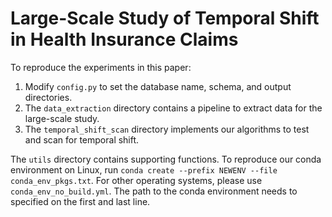 # Large-Scale Study of Temporal Shift in Health Insurance Claims

To reproduce the experiments in this paper:
1. Modify `config.py` to set the database name, schema, and output directories.
2. The `data_extraction` directory contains a pipeline to extract data for the large-scale study.
3. The `temporal_shift_scan` directory implements our algorithms to test and scan for temporal shift.

The `utils` directory contains supporting functions. To reproduce our conda environment on Linux, run `conda create --prefix NEWENV --file conda_env_pkgs.txt`. For other operating systems, please use `conda_env_no_build.yml`. The path to the conda environment needs to specified on the first and last line.